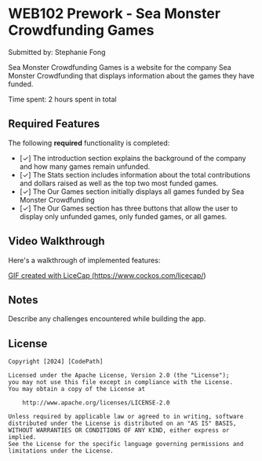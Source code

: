 # WEB102 Prework - Sea Monster Crowdfunding Games

Submitted by: Stephanie Fong

Sea Monster Crowdfunding Games is a website for the company Sea Monster Crowdfunding that displays information about the games they have funded.

Time spent: 2 hours spent in total

## Required Features

The following **required** functionality is completed:

* [✓] The introduction section explains the background of the company and how many games remain unfunded.
* [✓] The Stats section includes information about the total contributions and dollars raised as well as the top two most funded games.
* [✓] The Our Games section initially displays all games funded by Sea Monster Crowdfunding
* [✓] The Our Games section has three buttons that allow the user to display only unfunded games, only funded games, or all games.

## Video Walkthrough

Here's a walkthrough of implemented features:

<blockquote class="imgur-embed-pub" lang="en" data-id="j2Fkwge"><a href="https://imgur.com/j2Fkwge"/a></blockquote>

GIF created with LiceCap (https://www.cockos.com/licecap/)

## Notes

Describe any challenges encountered while building the app.

## License

    Copyright [2024] [CodePath]

    Licensed under the Apache License, Version 2.0 (the "License");
    you may not use this file except in compliance with the License.
    You may obtain a copy of the License at

        http://www.apache.org/licenses/LICENSE-2.0

    Unless required by applicable law or agreed to in writing, software
    distributed under the License is distributed on an "AS IS" BASIS,
    WITHOUT WARRANTIES OR CONDITIONS OF ANY KIND, either express or implied.
    See the License for the specific language governing permissions and
    limitations under the License.
